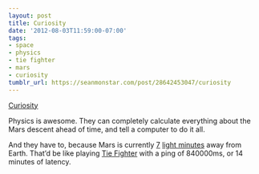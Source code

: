```yaml
---
layout: post
title: Curiosity
date: '2012-08-03T11:59:00-07:00'
tags:
- space
- physics
- tie fighter
- mars
- curiosity
tumblr_url: https://seanmonstar.com/post/28642453047/curiosity
---
```

[Curiosity](https://www.youtube.com/watch?v=Ki_Af_o9Q9s)  

Physics is awesome. They can completely calculate everything about the Mars descent ahead of time, and tell a computer to do it all.

And they have to, because Mars is currently [7](https://www.google.com/search?q=7+light+minutes) [light minutes](http://en.wikipedia.org/wiki/Light-second) away from Earth. That’d be like playing [Tie Fighter](http://en.wikipedia.org/wiki/Star_Wars:_TIE_Fighter) with a ping of 840000ms, or 14 minutes of latency.

